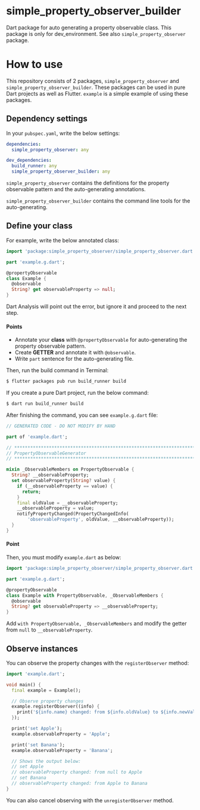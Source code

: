 # simple_property_observer_builder
Dart package for auto generating a property observable class.
This package is only for dev_environment.
See also `simple_property_observer` package.

# How to use
This repository consists of 2 packages, `simple_property_observer` and `simple_property_observer_builder`.
These packages can be used in pure Dart projects as well as Flutter.
`example` is a simple example of using these packages.

## Dependency settings
In your `pubspec.yaml`, write the below settings:

```yaml
dependencies:
  simple_property_observer: any

dev_dependencies:
  build_runner: any
  simple_property_observer_builder: any
```

`simple_property_observer` contains the definitions for the property observable pattern and the auto-generating annotations.

`simple_property_observer_builder` contains the command line tools for the auto-generating.

## Define your class
For example, write the below annotated class:

```Dart
import 'package:simple_property_observer/simple_property_observer.dart';

part 'example.g.dart';

@propertyObservable
class Example {
  @observable
  String? get observableProperty => null;
}
```

Dart Analysis will point out the error, but ignore it and proceed to the next step.

#### Points
- Annotate your **class** with `@propertyObservable` for auto-generating the property observable pattern.
- Create **GETTER** and annotate it with `@observable`.
- Write `part` sentence for the auto-generating file.

Then, run the build command in Terminal:

```bash
$ flutter packages pub run build_runner build
```

If you create a pure Dart project, run the below command:

```bash
$ dart run build_runner build
```

After finishing the command, you can see `example.g.dart` file:

```Dart
// GENERATED CODE - DO NOT MODIFY BY HAND

part of 'example.dart';

// **************************************************************************
// PropertyObservableGenerator
// **************************************************************************

mixin _ObservableMembers on PropertyObservable {
  String? __observableProperty;
  set observableProperty(String? value) {
    if (__observableProperty == value) {
      return;
    }
    final oldValue = __observableProperty;
    __observableProperty = value;
    notifyPropertyChanged(PropertyChangedInfo(
        'observableProperty', oldValue, __observableProperty));
  }
}
```

#### Point
Then, you must modify `example.dart` as below:

```Dart
import 'package:simple_property_observer/simple_property_observer.dart';

part 'example.g.dart';

@propertyObservable
class Example with PropertyObservable, _ObservableMembers {
  @observable
  String? get observableProperty => __observableProperty;
}
```

Add `with PropertyObservable, _ObservableMembers` and modify the getter from `null` to `__observableProperty`.

## Observe instances
You can observe the property changes with the `registerObserver` method:

```Dart
import 'example.dart';

void main() {
  final example = Example();

  // Observe property changes
  example.registerObserver((info) {
    print('${info.name} changed: from ${info.oldValue} to ${info.newValue}');
  });

  print('set Apple');
  example.observableProperty = 'Apple';

  print('set Banana');
  example.observableProperty = 'Banana';

  // Shows the output below:
  // set Apple
  // observableProperty changed: from null to Apple
  // set Banana
  // observableProperty changed: from Apple to Banana
}
```

You can also cancel observing with the `unregisterObserver` method.
